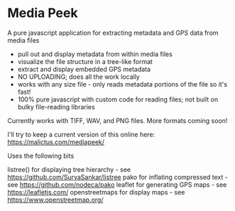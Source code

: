 # Media Peek
A pure javascript application for extracting metadata and GPS data from media files

* pull out and display metadata from within media files
* visualize the file structure in a tree-like format
* extract and display embedded GPS metadata
* NO UPLOADING; does all the work locally
* works with any size file - only reads metadata portions of the file so it's fast!
* 100% pure javascript with custom code for reading files; not built on bulky file-reading libraries

Currently works with TIFF, WAV, and PNG files. More formats coming soon!

I'll try to keep a current version of this online here: https://malictus.com/mediapeek/

Uses the following bits

listree() for displaying tree hierarchy - see https://github.com/SuryaSankar/listree
pako for inflating compressed text - see https://github.com/nodeca/pako
leaflet for generating GPS maps - see https://leafletjs.com/
openstreetmaps for display maps - see https://www.openstreetmap.org/
